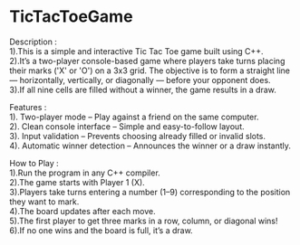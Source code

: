 # TicTacToeGame
Description : <br>
1).This is a simple and interactive Tic Tac Toe game built using C++.<br>
2).It’s a two-player console-based game where players take turns placing their marks ('X' or 'O') on a 3x3 grid. The objective is to form a straight line — horizontally, vertically, or diagonally — before your opponent does.<br>
3).If all nine cells are filled without a winner, the game results in a draw. <br>

Features : <br>
1). Two-player mode – Play against a friend on the same computer.<br>
2). Clean console interface – Simple and easy-to-follow layout.<br>
3). Input validation – Prevents choosing already filled or invalid slots.<br>
4). Automatic winner detection – Announces the winner or a draw instantly.<br>

How to Play : <br>
1).Run the program in any C++ compiler.<br>
2).The game starts with Player 1 (X).<br>
3).Players take turns entering a number (1–9) corresponding to the position they want to mark.<br>
4).The board updates after each move.<br>
5).The first player to get three marks in a row, column, or diagonal wins!<br>
6).If no one wins and the board is full, it’s a draw.<br>
